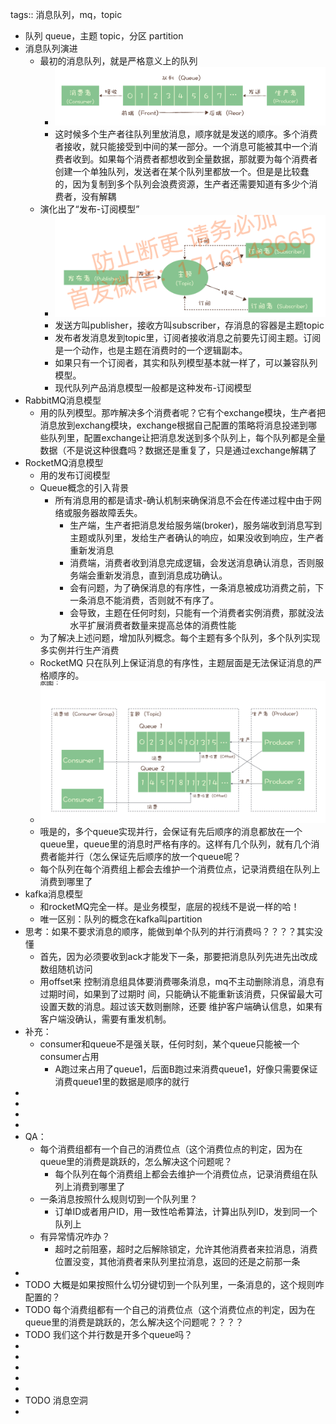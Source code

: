 tags:: 消息队列，mq，topic

- 队列 queue，主题 topic，分区 partition
- 消息队列演进
	- 最初的消息队列，就是严格意义上的队列
		- ![image.png](../assets/image_1677380124407_0.png)
		- 这时候多个生产者往队列里放消息，顺序就是发送的顺序。多个消费者接收，就只能接受到中间的某一部分。一个消息可能被其中一个消费者收到。如果每个消费者都想收到全量数据，那就要为每个消费者创建一个单独队列，发送者在某个队列里都放一个。但是是比较蠢的，因为复制到多个队列会浪费资源，生产者还需要知道有多少个消费者，没有解耦
	- 演化出了“发布-订阅模型”
		- ![image.png](../assets/image_1677380364112_0.png)
		- 发送方叫publisher，接收方叫subscriber，存消息的容器是主题topic
		- 发布者发消息发到topic里，订阅者接收消息之前要先订阅主题。订阅是一个动作，也是主题在消费时的一个逻辑副本。
		- 如果只有一个订阅者，其实和队列模型基本就一样了，可以兼容队列模型。
		- 现代队列产品消息模型一般都是这种发布-订阅模型
- RabbitMQ消息模型
	- 用的队列模型。那咋解决多个消费者呢？它有个exchange模块，生产者把消息放到exchang模块，exchange根据自己配置的策略将消息投递到哪些队列里，配置exchange让把消息发送到多个队列上，每个队列都是全量数据（不是说这种很蠢吗？数据还是重复了，只是通过exchange解耦了
- RocketMQ消息模型
	- 用的发布订阅模型
	- Queue概念的引入背景
		- 所有消息用的都是请求-确认机制来确保消息不会在传递过程中由于网络或服务器故障丢失。
			- 生产端，生产者把消息发给服务端(broker)，服务端收到消息写到主题或队列里，发给生产者确认的响应，如果没收到响应，生产者重新发消息
			- 消费端，消费者收到消息完成逻辑，会发送消息确认消息，否则服务端会重新发消息，直到消息成功确认。
			- 会有问题，为了确保消息的有序性，一条消息被成功消费之前，下一条消息不能消费，否则就不有序了。
			- 会导致，主题在任何时刻，只能有一个消费者实例消费，那就没法水平扩展消费者数量来提高总体的消费性能
	- 为了解决上述问题，增加队列概念。每个主题有多个队列，多个队列实现多实例并行生产消费
	- RocketMQ 只在队列上保证消息的有序性，主题层面是无法保证消息的严格顺序的。
	- ![image.png](../assets/image_1677381606699_0.png)
	- 哦是的，多个queue实现并行，会保证有先后顺序的消息都放在一个queue里，queue里的消息时严格有序的。这样有几个队列，就有几个消费者能并行（怎么保证先后顺序的放一个queue呢？
	- 每个队列在每个消费组上都会去维护一个消费位点，记录消费组在队列上消费到哪里了
- kafka消息模型
	- 和rocketMQ完全一样。是业务模型，底层的视线不是说一样的哈！
	- 唯一区别：队列的概念在kafka叫partition
- 思考：如果不要求消息的顺序，能做到单个队列的并行消费吗？？？？其实没懂
	- 首先，因为必须要收到ack才能发下一条，那要把消息队列先进先出改成数组随机访问
	- 用offset来 控制消息组具体要消费哪条消息，mq不主动删除消息，消息有过期时间，如果到了过期时 间，只能确认不能重新该消费，只保留最大可设置天数的消息。超过该天数则删除，还要 维护客户端确认信息，如果有客户端没确认，需要有重发机制。
- 补充：
	- consumer和queue不是强关联，任何时刻，某个queue只能被一个consumer占用
		- A跑过来占用了queue1，后面B跑过来消费queue1，好像只需要保证消费queue1里的数据是顺序的就行
-
-
-
-
- QA：
	- 每个消费组都有一个自己的消费位点（这个消费位点的判定，因为在queue里的消费是跳跃的，怎么解决这个问题呢？
		- 每个队列在每个消费组上都会去维护一个消费位点，记录消费组在队列上消费到哪里了
	- 一条消息按照什么规则切到一个队列里？
		- 订单ID或者用户ID，用一致性哈希算法，计算出队列ID，发到同一个队列上
	- 有异常情况咋办？
		- 超时之前阻塞，超时之后解除锁定，允许其他消费者来拉消息，消费位置没变，其他消费者来队列里拉消息，返回的还是之前那一条
-
- TODO 大概是如果按照什么切分键切到一个队列里，一条消息的，这个规则咋配置的？
- TODO 每个消费组都有一个自己的消费位点（这个消费位点的判定，因为在queue里的消费是跳跃的，怎么解决这个问题呢？？？？
- TODO 我们这个并行数是开多个queue吗？
-
-
-
-
-
- TODO 消息空洞
-